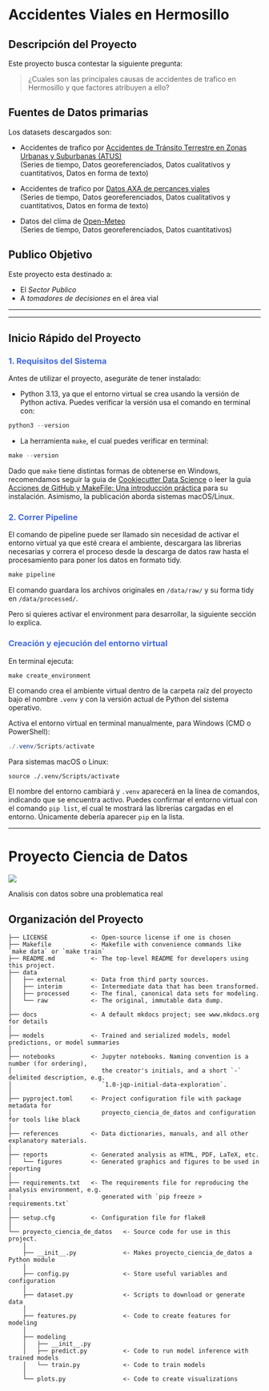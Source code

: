 # Accidentes Viales en Hermosillo

## Descripción del Proyecto
Este proyecto busca contestar la siguiente pregunta:

> ¿Cuales son las principales causas de accidentes de trafico en Hermosillo y que factores atribuyen a ello?

## Fuentes de Datos primarias
Los datasets descargados son:
- Accidentes de trafico por [Accidentes de Tránsito Terrestre en Zonas Urbanas y Suburbanas (ATUS)](https://www.google.com/url?q=https%3A%2F%2Fwww.inegi.org.mx%2Fprogramas%2Faccidentes%2F%23datos_abiertos) <br>
(Series de tiempo, Datos georeferenciados, Datos cualitativos y cuantitativos, Datos en forma de texto)
      
- Accidentes de trafico por [Datos AXA de percances viales](https://i2ds.org/datos-abiertos/) <br>
(Series de tiempo, Datos georeferenciados, Datos cualitativos y cuantitativos, Datos en forma de texto)
- Datos del clima de [Open-Meteo](https://open-meteo.com/en/docs) <br>
  (Series de tiempo, Datos georeferenciados, Datos cuantitativos)

## Publico Objetivo
Este proyecto esta destinado a:
- El *Sector Publico*
- A *tomadores de decisiones* en el área vial

---

--------
## Inicio Rápido del Proyecto

### <font color='#4169E1'><strong>1. Requisitos del Sistema</strong></font>

Antes de utilizar el proyecto, aseguráte de tener instalado:

- Python 3.13, ya que el entorno virtual se crea usando la versión de Python activa. Puedes verificar la versión usa el comando en terminal con:

```powershell
python3 --version
```

- La herramienta `make`, el cual puedes verificar en terminal:

```powershell
make --version
```

Dado que `make` tiene distintas formas de obtenerse en Windows, recomendamos seguir la guia de [Cookiecutter Data Science](https://cookiecutter-data-science.drivendata.org/using-the-template/#installing-make-on-windows) o leer la guía [Acciones de GitHub y MakeFile: Una introducción práctica](https://www.datacamp.com/es/tutorial/makefile-github-actions-tutorial) para su instalación. Asimismo, la publicación aborda sistemas macOS/Linux.



### <font color='#4169E1'><strong>2. Correr Pipeline</strong></font>

El comando de pipeline puede ser llamado sin necesidad de activar el entorno virtual ya que esté creara el ambiente, descargara las librerias necesarias y correra el proceso desde la descarga de datos raw hasta el procesamiento para poner los datos en formato tidy. 

```powershell
make pipeline
```
El comando guardara los archivos originales en `/data/raw/` y su forma tidy en `/data/processed/`.

Pero si quieres activar el environment para desarrollar, la siguiente sección lo explica.


### <font color='#4169E1'><strong>Creación y ejecución del entorno virtual</strong></font>

En terminal ejecuta:

```powershell
make create_environment
```

El comando crea el ambiente virtual dentro de la carpeta raíz del proyecto bajo el nombre `.venv` y con la versión actual de Python del sistema operativo.

Activa el entorno virtual en terminal manualmente, para Windows (CMD o PowerShell):

```powershell
./.venv/Scripts/activate
```

Para sistemas macOS o Linux:

```
source ./.venv/Scripts/activate
```

El nombre del entorno cambiará y `.venv` aparecerá en la línea de comandos, indicando que se encuentra activo. Puedes confirmar el entorno virtual con el comando `pip list`, el cual te mostrará las librerías cargadas en el entorno. Únicamente debería aparecer `pip` en la lista.

---

# Proyecto Ciencia de Datos

<a target="_blank" href="https://cookiecutter-data-science.drivendata.org/">
    <img src="https://img.shields.io/badge/CCDS-Project%20template-328F97?logo=cookiecutter" />
</a>

Analisis con datos sobre una problematica real

## Organización del Proyecto

```
├── LICENSE            <- Open-source license if one is chosen
├── Makefile           <- Makefile with convenience commands like `make data` or `make train`
├── README.md          <- The top-level README for developers using this project.
├── data
│   ├── external       <- Data from third party sources.
│   ├── interim        <- Intermediate data that has been transformed.
│   ├── processed      <- The final, canonical data sets for modeling.
│   └── raw            <- The original, immutable data dump.
│
├── docs               <- A default mkdocs project; see www.mkdocs.org for details
│
├── models             <- Trained and serialized models, model predictions, or model summaries
│
├── notebooks          <- Jupyter notebooks. Naming convention is a number (for ordering),
│                         the creator's initials, and a short `-` delimited description, e.g.
│                         `1.0-jqp-initial-data-exploration`.
│
├── pyproject.toml     <- Project configuration file with package metadata for 
│                         proyecto_ciencia_de_datos and configuration for tools like black
│
├── references         <- Data dictionaries, manuals, and all other explanatory materials.
│
├── reports            <- Generated analysis as HTML, PDF, LaTeX, etc.
│   └── figures        <- Generated graphics and figures to be used in reporting
│
├── requirements.txt   <- The requirements file for reproducing the analysis environment, e.g.
│                         generated with `pip freeze > requirements.txt`
│
├── setup.cfg          <- Configuration file for flake8
│
└── proyecto_ciencia_de_datos   <- Source code for use in this project.
    │
    ├── __init__.py             <- Makes proyecto_ciencia_de_datos a Python module
    │
    ├── config.py               <- Store useful variables and configuration
    │
    ├── dataset.py              <- Scripts to download or generate data
    │
    ├── features.py             <- Code to create features for modeling
    │
    ├── modeling                
    │   ├── __init__.py 
    │   ├── predict.py          <- Code to run model inference with trained models          
    │   └── train.py            <- Code to train models
    │
    └── plots.py                <- Code to create visualizations
```
